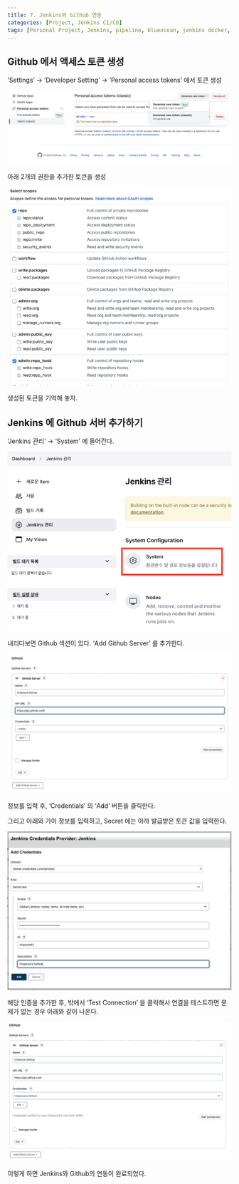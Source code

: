 ```yaml
---
title: 7. Jenkins와 Github 연동
categories: [Project, Jenkins CI/CD]
tags: [Personal Project, Jenkins, pipeline, blueocean, jenkins docker, jenkins github]
---
```


## Github 에서 액세스 토큰 생성


‘Settings’ → ‘Developer Setting’ → ‘Personal access tokens’ 에서 토큰 생성

![](/assets/img/jenkins/attachments/26476632/26443882.png?width=340)

아래 2개의 권한을 추가한 토큰을 생성

![](/assets/img/jenkins/attachments/26476632/26443889.png?width=340)

생성된 토큰을 기억해 놓자.

Jenkins 에 Github 서버 추가하기
------------------------

‘Jenkins 관리’ → ‘System’ 에 들어간다.

![](/assets/img/jenkins/attachments/26476632/26443895.png?width=340)

내리다보면 Github 섹션이 있다. ‘Add Github Server’ 를 추가한다.

![](/assets/img/jenkins/attachments/26476632/26411070.png?width=340)

정보를 입력 후, ‘Credentials’ 의 ‘Add’ 버튼을 클릭한다.

그리고 아래와 가이 정보를 입력하고, Secret 에는 아까 발급받은 토큰 값을 입력한다.

![](/assets/img/jenkins/attachments/26476632/26607752.png?width=340)

해당 인증을 추가한 후, 밖에서 ‘Test Connection’ 을 클릭해서 연결을 테스트하면 문제가 없는 경우 아래와 같이 나온다.

![](/assets/img/jenkins/attachments/26476632/26607758.png?width=340)

이렇게 하면 Jenkins와 Github의 연동이 완료되었다.
